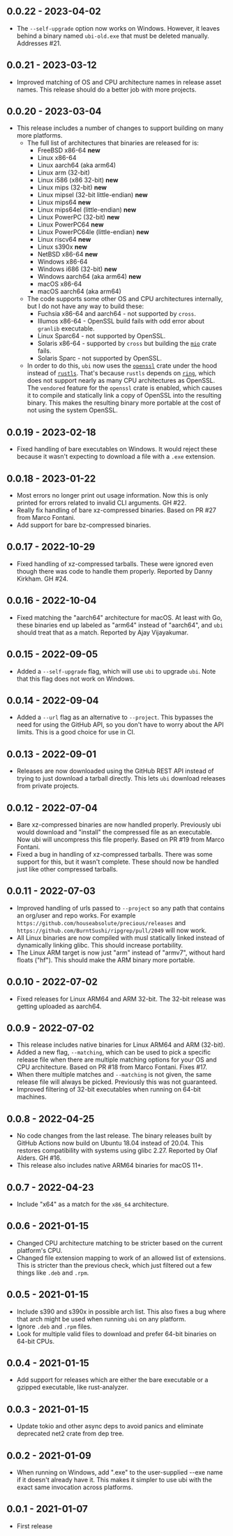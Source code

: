 ## 0.0.22 - 2023-04-02

- The `--self-upgrade` option now works on Windows. However, it leaves behind
  a binary named `ubi-old.exe` that must be deleted manually. Addresses #21.

## 0.0.21 - 2023-03-12

- Improved matching of OS and CPU architecture names in release asset
  names. This release should do a better job with more projects.

## 0.0.20 - 2023-03-04

- This release includes a number of changes to support building on many more
  platforms.
  - The full list of architectures that binaries are released for is:
    - FreeBSD x86-64 **new**
    - Linux x86-64
    - Linux aarch64 (aka arm64)
    - Linux arm (32-bit)
    - Linux i586 (x86 32-bit) **new**
    - Linux mips (32-bit) **new**
    - Linux mipsel (32-bit little-endian) **new**
    - Linux mips64 **new**
    - Linux mips64el (little-endian) **new**
    - Linux PowerPC (32-bit) **new**
    - Linux PowerPC64 **new**
    - Linux PowerPC64le (little-endian) **new**
    - Linux riscv64 **new**
    - Linux s390x **new**
    - NetBSD x86-64 **new**
    - Windows x86-64
    - Windows i686 (32-bit) **new**
    - Windows aarch64 (aka arm64) **new**
    - macOS x86-64
    - macOS aarch64 (aka arm64)
  - The code supports some other OS and CPU architectures internally, but I do
    not have any way to build these:
    - Fuchsia x86-64 and aarch64 - not supported by `cross`.
    - Illumos x86-64 - OpenSSL build fails with odd error about `granlib`
      executable.
    - Linux Sparc64 - not supported by OpenSSL.
    - Solaris x86-64 - supported by `cross` but building the
      [`mio`](https://lib.rs/crates/mio) crate fails.
    - Solaris Sparc - not supported by OpenSSL.
  - In order to do this, `ubi` now uses the
    [`openssl`](https://lib.rs/crates/openssl) crate under the hood instead of
    [`rustls`](https://lib.rs/crates/rustls). That's because `rustls` depends
    on [`ring`](https://lib.rs/crates/ring), which does not support nearly as
    many CPU architectures as OpenSSL. The `vendored` feature for the
    `openssl` crate is enabled, which causes it to compile and statically link
    a copy of OpenSSL into the resulting binary. This makes the resulting
    binary more portable at the cost of not using the system OpenSSL.

## 0.0.19 - 2023-02-18

- Fixed handling of bare executables on Windows. It would reject these because
  it wasn't expecting to download a file with a `.exe` extension.

## 0.0.18 - 2023-01-22

- Most errors no longer print out usage information. Now this is only printed
  for errors related to invalid CLI arguments. GH #22.
- Really fix handling of bare xz-compressed binaries. Based on PR #27 from
  Marco Fontani.
- Add support for bare bz-compressed binaries.

## 0.0.17 - 2022-10-29

- Fixed handling of xz-compressed tarballs. These were ignored even though
  there was code to handle them properly. Reported by Danny Kirkham. GH #24.

## 0.0.16 - 2022-10-04

- Fixed matching the "aarch64" architecture for macOS. At least with Go, these
  binaries end up labeled as "arm64" instead of "aarch64", and `ubi` should
  treat that as a match. Reported by Ajay Vijayakumar.

## 0.0.15 - 2022-09-05

- Added a `--self-upgrade` flag, which will use `ubi` to upgrade `ubi`. Note
  that this flag does not work on Windows.

## 0.0.14 - 2022-09-04

- Added a `--url` flag as an alternative to `--project`. This bypasses the
  need for using the GitHub API, so you don't have to worry about the API
  limits. This is a good choice for use in CI.

## 0.0.13 - 2022-09-01

- Releases are now downloaded using the GitHub REST API instead of trying to
  just download a tarball directly. This lets `ubi` download releases from
  private projects.

## 0.0.12 - 2022-07-04

- Bare xz-compressed binaries are now handled properly. Previously ubi would
  download and "install" the compressed file as an executable. Now ubi will
  uncompress this file properly. Based on PR #19 from Marco Fontani.
- Fixed a bug in handling of xz-compressed tarballs. There was some support
  for this, but it wasn't complete. These should now be handled just like
  other compressed tarballs.

## 0.0.11 - 2022-07-03

- Improved handling of urls passed to `--project` so any path that contains an
  org/user and repo works. For example
  `https://github.com/houseabsolute/precious/releases` and
  `https://github.com/BurntSushi/ripgrep/pull/2049` will now work.
- All Linux binaries are now compiled with musl statically linked instead of
  dynamically linking glibc. This should increase portability.
- The Linux ARM target is now just "arm" instead of "armv7", without hard
  floats ("hf"). This should make the ARM binary more portable.

## 0.0.10 - 2022-07-02

- Fixed releases for Linux ARM64 and ARM 32-bit. The 32-bit release was
  getting uploaded as aarch64.

## 0.0.9 - 2022-07-02

- This release includes native binaries for Linux ARM64 and ARM (32-bit).
- Added a new flag, `--matching`, which can be used to pick a specific release
  file when there are multiple matching options for your OS and CPU
  architecture. Based on PR #18 from Marco Fontani. Fixes #17.
- When there multiple matches and `--matching` is not given, the same release
  file will always be picked. Previously this was not guaranteed.
- Improved filtering of 32-bit executables when running on 64-bit machines.

## 0.0.8 - 2022-04-25

- No code changes from the last release. The binary releases built by GitHub
  Actions now build on Ubuntu 18.04 instead of 20.04. This restores
  compatibility with systems using glibc 2.27. Reported by Olaf Alders. GH
  #16.
- This release also includes native ARM64 binaries for macOS 11+.

## 0.0.7 - 2022-04-23

- Include "x64" as a match for the `x86_64` architecture.

## 0.0.6 - 2021-01-15

- Changed CPU architecture matching to be stricter based on the current
  platform's CPU.
- Changed file extension mapping to work of an allowed list of
  extensions. This is stricter than the previous check, which just filtered
  out a few things like `.deb` and `.rpm`.

## 0.0.5 - 2021-01-15

- Include s390 and s390x in possible arch list. This also fixes a bug where
  that arch might be used when running `ubi` on any platform.
- Ignore `.deb` and `.rpm` files.
- Look for multiple valid files to download and prefer 64-bit binaries on
  64-bit CPUs.

## 0.0.4 - 2021-01-15

- Add support for releases which are either the bare executable or a gzipped
  executable, like rust-analyzer.

## 0.0.3 - 2021-01-15

- Update tokio and other async deps to avoid panics and eliminate deprecated
  net2 crate from dep tree.

## 0.0.2 - 2021-01-09

- When running on Windows, add ".exe" to the user-supplied --exe name if it
  doesn't already have it. This makes it simpler to use ubi with the exact
  same invocation across platforms.

## 0.0.1 - 2021-01-07

- First release
